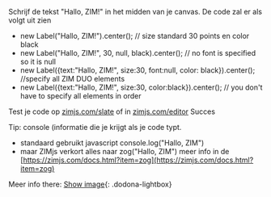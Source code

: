 Schrijf de tekst "Hallo, ZIM!" in het midden van je canvas.
De code zal er als volgt uit zien
* new Label("Hallo, ZIM!").center();  // size standard 30 points en color black
* new Label("Hallo, ZIM!", 30, null, black).center(); // no font is specified so it is null
* new Label({text:"Hallo, ZIM!", size:30, font:null, color: black}).center(); //specify all ZIM DUO elements
* new Label({text:"Hallo, ZIM!", size:30, color:black}).center(); // you don't have to specify all elements in order

Test je code op [zimjs.com/slate](zimjs.com/slate) of in [zimjs.com/editor](zimjs.com/editor)
Succes

Tip: console (informatie die je krijgt als je code typt.
* standaard gebruikt javascript console.log("Hallo, ZIM") 
* maar ZIMjs verkort alles naar zog("Hallo, ZIM") meer info in de [https://zimjs.com/docs.html?item=zog](https://zimjs.com/docs.html?item=zog)

Meer info there: 
[Show image]([https://i.imgur.com/1f6WRNM.png](https://i.imgur.com/1f6WRNM.png)){: .dodona-lightbox}
